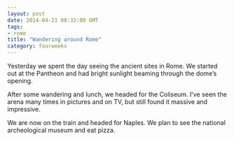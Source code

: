 ```yaml
---
layout: post
date: 2014-04-21 08:32:00 GMT
tags:
- rome
title: "Wandering around Rome"
category: fourweeks
---
```

<p>Yesterday we spent the day seeing the ancient sites in Rome. We started out at the Pantheon and had bright sunlight beaming through the dome’s opening.</p>

<p>After some wandering and lunch, we headed for the Coliseum. I’ve seen the arena many times in pictures and on TV, but still found it massive and impressive.</p>

<p>We are now on the train and headed for Naples. We plan to see the national archeological museum and eat pizza.</p>
